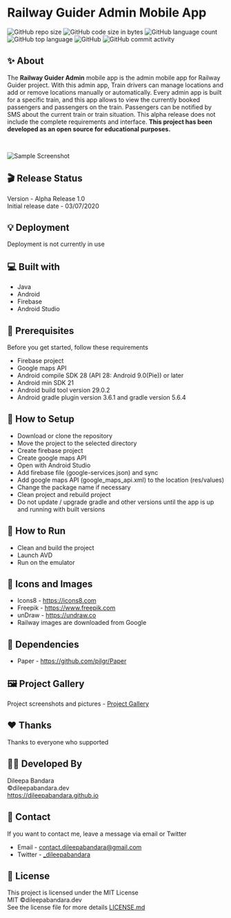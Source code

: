 # Railway Guider Admin Mobile App

![GitHub repo size](https://img.shields.io/github/repo-size/dileepabandara/railway_guider_admin?color=red&label=repository%20size)
![GitHub code size in bytes](https://img.shields.io/github/languages/code-size/dileepabandara/railway_guider_admin?color=red)
![GitHub language count](https://img.shields.io/github/languages/count/dileepabandara/railway_guider_admin)
![GitHub top language](https://img.shields.io/github/languages/top/dileepabandara/railway_guider_admin)
![GitHub](https://img.shields.io/github/license/dileepabandara/railway_guider_admin?color=yellow)
![GitHub commit activity](https://img.shields.io/github/commit-activity/m/dileepabandara/railway_guider_admin?color=brightgreen&label=commits)

## ✨ About

The **Railway Guider Admin** mobile app is the admin mobile app for Railway Guider project. With this admin app, Train drivers can manage locations and add or remove locations manually or automatically. Every admin app is built for a specific train, and this app allows to view the currently booked passengers and passengers on the train. Passengers can be notified by SMS about the current train or train situation. This alpha release does not include the complete requirements and interface. **This project has been developed as an open source for educational purposes.**

<br>

![Sample Screenshot](https://dileepabandara.github.io/public-images/projects/railway-guider-admin-preview.png)

## 🎬 Release Status

Version - Alpha Release 1.0  
Initial release date - 03/07/2020

## 💡 Deployment

Deployment is not currently in use

## 💻 Built with

- Java
- Android
- Firebase
- Android Studio

## 📌 Prerequisites

Before you get started, follow these requirements

- Firebase project
- Google maps API
- Android compile SDK 28 (API 28: Android 9.0(Pie)) or later
- Android min SDK 21
- Android build tool version 29.0.2
- Android gradle plugin version 3.6.1 and gradle version 5.6.4

## 🍃 How to Setup

- Download or clone the repository
- Move the project to the selected directory
- Create firebase project
- Create google maps API
- Open with Android Studio
- Add firebase file (google-services.json) and sync
- Add google maps API (google_maps_api.xml) to the location (res/values)
- Change the package name if necessary
- Clean project and rebuild project
- Do not update / upgrade gradle and other versions until the app is up and running with built versions

## 🚀 How to Run

- Clean and build the project
- Launch AVD
- Run on the emulator

## 📸 Icons and Images

- Icons8 - https://icons8.com
- Freepik - https://www.freepik.com
- unDraw - https://undraw.co
- Railway images are downloaded from Google

## 💎 Dependencies

- Paper - https://github.com/pilgr/Paper

## 🖼️ Project Gallery

Project screenshots and pictures - [Project Gallery](https://dileepabandara.github.io/project-gallery)

## ❤️ Thanks

Thanks to everyone who supported

## 👨‍💻 Developed By

Dileepa Bandara  
©dileepabandara.dev  
https://dileepabandara.github.io

## 💬 Contact

If you want to contact me, leave a message via email or Twitter

- Email - <contact.dileepabandara@gmail.com>
- Twitter - [_dileepabandara](https://twitter.com/_dileepabandara)

## 📜 License

This project is licensed under the MIT License  
MIT ©dileepabandara.dev  
See the license file for more details [LICENSE.md](https://github.com/dileepabandara/railway_guider_admin/blob/main/LICENSE)

